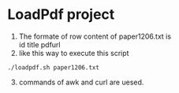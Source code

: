 # LoadPdf project
1. The formate of  row content of paper1206.txt is  
   id  title  pdfurl
2. like this way to execute this script
```
./loadpdf.sh paper1206.txt
```
3. commands of awk and curl are uesed. 